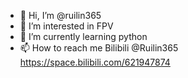 - 👋 Hi, I’m @ruilin365
- 👀 I’m interested in FPV
- 🌱 I’m currently learning python
- 📫 How to reach me Bilibili @Ruilin365 https://space.bilibili.com/621947874

<!---
ruilin365/ruilin365 is a ✨ special ✨ repository because its `README.md` (this file) appears on your GitHub profile.
You can click the Preview link to take a look at your changes.
--->
